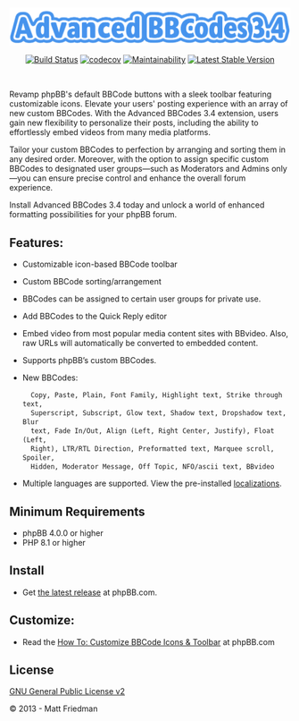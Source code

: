 <br>

<p align="center"><img src="adm/images/abbc3logo.png" width="512" alt="Advanced BBCodes 3.4"></p>

<p align="center">
<a href="https://github.com/iMattPro/abbc3/actions"><img src="https://github.com/iMattPro/abbc3/actions/workflows/tests.yml/badge.svg" alt="Build Status"></a>
<a href="https://codecov.io/gh/iMattPro/abbc3"><img src="https://codecov.io/gh/iMattPro/abbc3/branch/master/graph/badge.svg?token=C5Big3OlKM" alt="codecov"></a>
<a href="https://qlty.sh/gh/iMattPro/projects/abbc3"><img src="https://qlty.sh/badges/6853fa75-7bf8-4f43-80ea-448278f31b68/maintainability.svg" alt="Maintainability"></a>
<a href="https://www.phpbb.com/customise/db/extension/advanced_bbcode_box/"><img src="https://poser.pugx.org/vse/abbc3/v/stable" alt="Latest Stable Version"></a>
</p>
<br>

Revamp phpBB's default BBCode buttons with a sleek toolbar featuring customizable icons. Elevate your users' posting experience with an array of new custom BBCodes. With the Advanced BBCodes 3.4 extension, users gain new flexibility to personalize their posts, including the ability to effortlessly embed videos from many media platforms.

Tailor your custom BBCodes to perfection by arranging and sorting them in any desired order. Moreover, with the option to assign specific custom BBCodes to designated user groups—such as Moderators and Admins only—you can ensure precise control and enhance the overall forum experience.

Install Advanced BBCodes 3.4 today and unlock a world of enhanced formatting possibilities for your phpBB forum.

## Features:
* Customizable icon-based BBCode toolbar
* Custom BBCode sorting/arrangement
* BBCodes can be assigned to certain user groups for private use.
* Add BBCodes to the Quick Reply editor
* Embed video from most popular media content sites with BBvideo. Also, raw URLs will automatically be converted to embedded content.
* Supports phpBB’s custom BBCodes.
* New BBCodes:

		Copy, Paste, Plain, Font Family, Highlight text, Strike through text,
		Superscript, Subscript, Glow text, Shadow text, Dropshadow text, Blur
		text, Fade In/Out, Align (Left, Right Center, Justify), Float (Left,
		Right), LTR/RTL Direction, Preformatted text, Marquee scroll, Spoiler,
		Hidden, Moderator Message, Off Topic, NFO/ascii text, BBvideo

* Multiple languages are supported. View the pre-installed [localizations](https://github.com/iMattPro/abbc3/tree/master/language).

## Minimum Requirements
* phpBB 4.0.0 or higher
* PHP 8.1 or higher

## Install
* Get [the latest release](https://www.phpbb.com/customise/db/extension/advanced_bbcode_box/) at phpBB.com.

## Customize:
* Read the [How To: Customize BBCode Icons & Toolbar](https://www.phpbb.com/customise/db/extension/advanced_bbcode_box/faq/1551) at phpBB.com

## License
[GNU General Public License v2](https://opensource.org/licenses/GPL-2.0)

© 2013 - Matt Friedman
